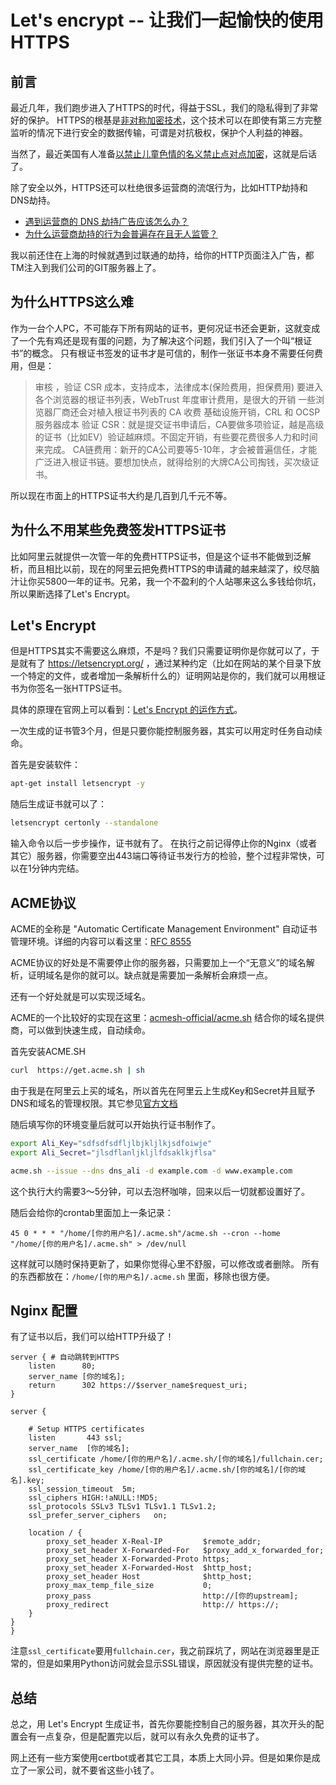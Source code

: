 # Let's encrypt -- 让我们一起愉快的使用HTTPS

## 前言

最近几年，我们跑步进入了HTTPS的时代，得益于SSL，我们的隐私得到了非常好的保护。
HTTPS的根基是[非对称加密技术](https://www.liaoxuefeng.com/wiki/1252599548343744/1304227873816610)，这个技术可以在即使有第三方完整监听的情况下进行安全的数据传输，可谓是对抗极权，保护个人利益的神器。

当然了，最近美国有人准备[以禁止儿童色情的名义禁止点对点加密](https://www.theguardian.com/technology/2020/mar/06/us-internet-bill-seen-as-opening-shot-against-end-to-end-encryption)，这就是后话了。

除了安全以外，HTTPS还可以杜绝很多运营商的流氓行为，比如HTTP劫持和DNS劫持。

- [遇到运营商的 DNS 劫持广告应该怎么办？](https://www.zhihu.com/question/20418863)
- [为什么运营商劫持的行为会普遍存在且无人监管？](https://www.zhihu.com/question/29340133)

我以前还住在上海的时候就遇到过联通的劫持，给你的HTTP页面注入广告，都TM注入到我们公司的GIT服务器上了。

## 为什么HTTPS这么难

作为一台个人PC，不可能存下所有网站的证书，更何况证书还会更新，这就变成了一个先有鸡还是现有蛋的问题，为了解决这个问题，我们引入了一个叫“根证书”的概念。
只有根证书签发的证书才是可信的，制作一张证书本身不需要任何费用，但是：

> 审核 ，验证 CSR 成本，支持成本，法律成本(保险费用，担保费用)
> 要进入各个浏览器的根证书列表，WebTrust 年度审计费用，是很大的开销
> 一些浏览器厂商还会对植入根证书列表的 CA 收费
> 基础设施开销，CRL 和 OCSP 服务器成本
> 验证 CSR：就是提交证书申请后，CA要做多项验证，越是高级的证书（比如EV）验证越麻烦。不固定开销，有些要花费很多人力和时间来完成。
> CA链费用：新开的CA公司要等5-10年，才会被普遍信任，才能广泛进入根证书链。要想加快点，就得给别的大牌CA公司掏钱，买次级证书。

所以现在市面上的HTTPS证书大约是几百到几千元不等。

## 为什么不用某些免费签发HTTPS证书

比如阿里云就提供一次管一年的免费HTTPS证书，但是这个证书不能做到泛解析，而且相比以前，现在的阿里云把免费HTTPS的申请藏的越来越深了，绞尽脑汁让你买5800一年的证书。兄弟，我一个不盈利的个人站哪来这么多钱给你坑，所以果断选择了Let's Encrypt。

## Let's Encrypt

但是HTTPS其实不需要这么麻烦，不是吗？我们只需要证明你是你就可以了，于是就有了 https://letsencrypt.org/ ，通过某种约定（比如在网站的某个目录下放一个特定的文件，或者增加一条解析什么的）证明网站是你的，我们就可以用根证书为你签名一张HTTPS证书。

具体的原理在官网上可以看到：[Let's Encrypt 的运作方式](https://letsencrypt.org/zh-cn/how-it-works/)。

一次生成的证书管3个月，但是只要你能控制服务器，其实可以用定时任务自动续命。

首先是安装软件：

```bash
apt-get install letsencrypt -y
```

随后生成证书就可以了：
```bash
letsencrypt certonly --standalone
```

输入命令以后一步步操作，证书就有了。
在执行之前记得停止你的Nginx（或者其它）服务器，你需要空出443端口等待证书发行方的检验，整个过程非常快，可以在1分钟内完结。


## ACME协议

ACME的全称是 "Automatic Certificate Management Environment" 自动证书管理环境。详细的内容可以看这里：[RFC 8555](https://datatracker.ietf.org/doc/rfc8555/?include_text=1)

ACME协议的好处是不需要停止你的服务器，只需要加上一个“无意义”的域名解析，证明域名是你的就可以。缺点就是需要加一条解析会麻烦一点。

还有一个好处就是可以实现泛域名。

ACME的一个比较好的实现在这里：[acmesh-official/acme.sh](https://github.com/acmesh-official/acme.sh)
结合你的域名提供商，可以做到快速生成，自动续命。

首先安装ACME.SH

```bash
curl  https://get.acme.sh | sh
```

由于我是在阿里云上买的域名，所以首先在阿里云上生成Key和Secret并且赋予DNS和域名的管理权限。其它参见[官方文档](https://github.com/acmesh-official/acme.sh/wiki/%E8%AF%B4%E6%98%8E)

随后填写你的环境变量后就可以开始执行证书制作了。

```bash
export Ali_Key="sdfsdfsdfljlbjkljlkjsdfoiwje"
export Ali_Secret="jlsdflanljkljlfdsaklkjflsa"

acme.sh --issue --dns dns_ali -d example.com -d www.example.com
```

这个执行大约需要3～5分钟，可以去泡杯咖啡，回来以后一切就都设置好了。

随后会给你的crontab里面加上一条记录：

```
45 0 * * * "/home/[你的用户名]/.acme.sh"/acme.sh --cron --home "/home/[你的用户名]/.acme.sh" > /dev/null
```

这样就可以随时保持更新了，如果你觉得心里不舒服，可以修改或者删除。
所有的东西都放在：`/home/[你的用户名]/.acme.sh` 里面，移除也很方便。

## Nginx 配置

有了证书以后，我们可以给HTTP升级了！

```nginx
server { # 自动跳转到HTTPS
    listen      80;
    server_name [你的域名];
    return      302 https://$server_name$request_uri;
}

server {

    # Setup HTTPS certificates
    listen       443 ssl;
    server_name  [你的域名];
    ssl_certificate /home/[你的用户名]/.acme.sh/[你的域名]/fullchain.cer;
    ssl_certificate_key /home/[你的用户名]/.acme.sh/[你的域名]/[你的域名].key;
    ssl_session_timeout  5m;
    ssl_ciphers HIGH:!aNULL:!MD5;
    ssl_protocols SSLv3 TLSv1 TLSv1.1 TLSv1.2;
    ssl_prefer_server_ciphers   on;

    location / {
        proxy_set_header X-Real-IP         $remote_addr;
        proxy_set_header X-Forwarded-For   $proxy_add_x_forwarded_for;
        proxy_set_header X-Forwarded-Proto https;
        proxy_set_header X-Forwarded-Host  $http_host;
        proxy_set_header Host              $http_host;
        proxy_max_temp_file_size           0;
        proxy_pass                         http://[你的upstream];
        proxy_redirect                     http:// https://;
    }
}
}
```

注意`ssl_certificate`要用`fullchain.cer`，我之前踩坑了，网站在浏览器里是正常的，但是如果用Python访问就会显示SSL错误，原因就没有提供完整的证书。

## 总结

总之，用 Let's Encrypt 生成证书，首先你要能控制自己的服务器，其次开头的配置会有一点复杂，但是配置完以后，就可以有永久免费的证书了。

网上还有一些方案使用certbot或者其它工具，本质上大同小异。但是如果你是成立了一家公司，就不要省这些小钱了。



